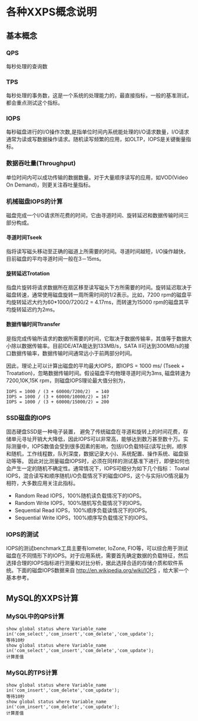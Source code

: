 # 各种XXPS概念说明

## 基本概念
### QPS
每秒处理的查询数
### TPS
每秒处理的事务数，这是一个系统的处理能力的，最直接指标，一般的基准测试，都会重点测试这个指标。

### IOPS
每秒磁盘进行的I/O操作次数,是指单位时间内系统能处理的I/O请求数量，I/O请求通常为读或写数据操作请求。随机读写频繁的应用，如OLTP，IOPS是关键衡量指标。

### 数据吞吐量(Throughput)
单位时间内可以成功传输的数据数量。对于大量顺序读写的应用，如VOD(Video On Demand)，则更关注吞吐量指标。

### 机械磁盘IOPS的计算
磁盘完成一个I/O请求所花费的时间，它由寻道时间、旋转延迟和数据传输时间三部分构成。
#### 寻道时间Tseek
指将读写磁头移动至正确的磁道上所需要的时间。寻道时间越短，I/O操作越快，目前磁盘的平均寻道时间一般在3－15ms。
#### 旋转延迟Trotation
指盘片旋转将请求数据所在扇区移至读写磁头下方所需要的时间。旋转延迟取决于磁盘转速，通常使用磁盘旋转一周所需时间的1/2表示。比如，7200 rpm的磁盘平均旋转延迟大约为60*1000/7200/2 = 4.17ms，而转速为15000 rpm的磁盘其平均旋转延迟约为2ms。
#### 数据传输时间Ttransfer
是指完成传输所请求的数据所需要的时间，它取决于数据传输率，其值等于数据大小除以数据传输率。目前IDE/ATA能达到133MB/s，SATA II可达到300MB/s的接口数据传输率，数据传输时间通常远小于前两部分时间。

因此，理论上可以计算出磁盘的平均最大IOPS，即IOPS = 1000 ms/ (Tseek + Troatation)，忽略数据传输时间。假设磁盘平均物理寻道时间为3ms, 磁盘转速为7200,10K,15K rpm，则磁盘IOPS理论最大值分别为，
```
IOPS = 1000 / (3 + 60000/7200/2)  = 140
IOPS = 1000 / (3 + 60000/10000/2) = 167
IOPS = 1000 / (3 + 60000/15000/2) = 200
```

### SSD磁盘的IOPS
固态硬盘SSD是一种电子装置， 避免了传统磁盘在寻道和旋转上的时间花费，存储单元寻址开销大大降低，因此IOPS可以非常高，能够达到数万甚至数十万。实际测量中，IOPS数值会受到很多因素的影响，包括I/O负载特征(读写比例，顺序和随机，工作线程数，队列深度，数据记录大小)、系统配置、操作系统、磁盘驱动等等。
因此对比测量磁盘IOPS时，必须在同样的测试基准下进行，即便如何也会产生一定的随机不确定性。通常情况下，IOPS可细分为如下几个指标：
Toatal IOPS，混合读写和顺序随机I/O负载情况下的磁盘IOPS，这个与实际I/O情况最为相符，大多数应用关注此指标。

- Random Read IOPS，100%随机读负载情况下的IOPS。
- Random Write IOPS，100%随机写负载情况下的IOPS。
- Sequential Read IOPS，100%顺序负载读情况下的IOPS。
- Sequential Write IOPS，100%顺序写负载情况下的IOPS。

### IOPS的测试
IOPS的测试benchmark工具主要有Iometer, IoZone, FIO等，可以综合用于测试磁盘在不同情形下的IOPS。对于应用系统，需要首先确定数据的负载特征，然后选择合理的IOPS指标进行测量和对比分析，据此选择合适的存储介质和软件系统。下面的磁盘IOPS数据来自 http://en.wikipedia.org/wiki/IOPS ，给大家一个基本参考。

## MySQL的XXPS计算
### MySQL中的QPS计算
```
show global status where Variable_name in('com_select','com_insert','com_delete','com_update');
等待10秒
show global status where Variable_name in('com_select','com_insert','com_delete','com_update');
计算差值
```

### MySQL的TPS计算
```
show global status where Variable_name in('com_insert','com_delete','com_update');
等待10秒
show global status where Variable_name in('com_insert','com_delete','com_update');
计算差值
```
